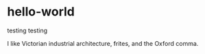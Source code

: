 # hello-world
testing testing

I like Victorian industrial architecture, frites, and the Oxford comma.
